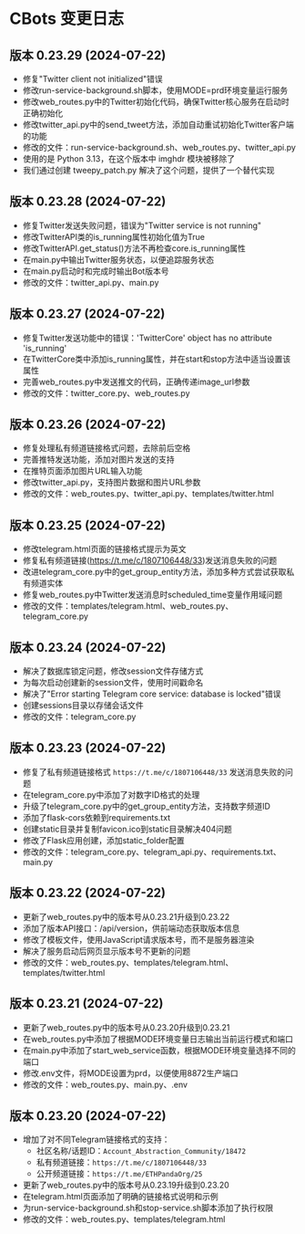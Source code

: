 # CBots 变更日志

## 版本 0.23.29 (2024-07-22)
- 修复"Twitter client not initialized"错误
- 修改run-service-background.sh脚本，使用MODE=prd环境变量运行服务
- 修改web_routes.py中的Twitter初始化代码，确保Twitter核心服务在启动时正确初始化
- 修改twitter_api.py中的send_tweet方法，添加自动重试初始化Twitter客户端的功能
- 修改的文件：run-service-background.sh、web_routes.py、twitter_api.py
- 使用的是 Python 3.13，在这个版本中 imghdr 模块被移除了
- 我们通过创建 tweepy_patch.py 解决了这个问题，提供了一个替代实现

## 版本 0.23.28 (2024-07-22)
- 修复Twitter发送失败问题，错误为"Twitter service is not running"
- 修改TwitterAPI类的is_running属性初始化值为True
- 修改TwitterAPI.get_status()方法不再检查core.is_running属性
- 在main.py中输出Twitter服务状态，以便追踪服务状态
- 在main.py启动时和完成时输出Bot版本号
- 修改的文件：twitter_api.py、main.py

## 版本 0.23.27 (2024-07-22)
- 修复Twitter发送功能中的错误：'TwitterCore' object has no attribute 'is_running'
- 在TwitterCore类中添加is_running属性，并在start和stop方法中适当设置该属性
- 完善web_routes.py中发送推文的代码，正确传递image_url参数
- 修改的文件：twitter_core.py、web_routes.py

## 版本 0.23.26 (2024-07-22)
- 修复处理私有频道链接格式问题，去除前后空格
- 完善推特发送功能，添加对图片发送的支持
- 在推特页面添加图片URL输入功能
- 修改twitter_api.py，支持图片数据和图片URL参数
- 修改的文件：web_routes.py、twitter_api.py、templates/twitter.html

## 版本 0.23.25 (2024-07-22)
- 修改telegram.html页面的链接格式提示为英文
- 修复私有频道链接(https://t.me/c/1807106448/33)发送消息失败的问题
- 改进telegram_core.py中的get_group_entity方法，添加多种方式尝试获取私有频道实体
- 修复web_routes.py中Twitter发送消息时scheduled_time变量作用域问题
- 修改的文件：templates/telegram.html、web_routes.py、telegram_core.py

## 版本 0.23.24 (2024-07-22)
- 解决了数据库锁定问题，修改session文件存储方式
- 为每次启动创建新的session文件，使用时间戳命名
- 解决了"Error starting Telegram core service: database is locked"错误
- 创建sessions目录以存储会话文件
- 修改的文件：telegram_core.py

## 版本 0.23.23 (2024-07-22)
- 修复了私有频道链接格式 `https://t.me/c/1807106448/33` 发送消息失败的问题
- 在telegram_core.py中添加了对数字ID格式的处理
- 升级了telegram_core.py中的get_group_entity方法，支持数字频道ID
- 添加了flask-cors依赖到requirements.txt
- 创建static目录并复制favicon.ico到static目录解决404问题
- 修改了Flask应用创建，添加static_folder配置
- 修改的文件：telegram_core.py、telegram_api.py、requirements.txt、main.py

## 版本 0.23.22 (2024-07-22)
- 更新了web_routes.py中的版本号从0.23.21升级到0.23.22
- 添加了版本API接口：/api/version，供前端动态获取版本信息
- 修改了模板文件，使用JavaScript请求版本号，而不是服务器渲染
- 解决了服务启动后网页显示版本号不更新的问题
- 修改的文件：web_routes.py、templates/telegram.html、templates/twitter.html

## 版本 0.23.21 (2024-07-22)
- 更新了web_routes.py中的版本号从0.23.20升级到0.23.21
- 在web_routes.py中添加了根据MODE环境变量日志输出当前运行模式和端口
- 在main.py中添加了start_web_service函数，根据MODE环境变量选择不同的端口
- 修改.env文件，将MODE设置为prd，以便使用8872生产端口
- 修改的文件：web_routes.py、main.py、.env

## 版本 0.23.20 (2024-07-22)
- 增加了对不同Telegram链接格式的支持：
  - 社区名称/话题ID：`Account_Abstraction_Community/18472`
  - 私有频道链接：`https://t.me/c/1807106448/33`
  - 公开频道链接：`https://t.me/ETHPandaOrg/25`
- 更新了web_routes.py中的版本号从0.23.19升级到0.23.20
- 在telegram.html页面添加了明确的链接格式说明和示例
- 为run-service-background.sh和stop-service.sh脚本添加了执行权限
- 修改的文件：web_routes.py、templates/telegram.html 
